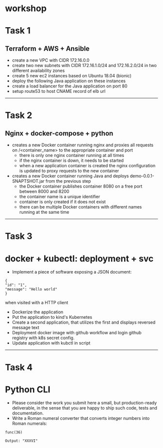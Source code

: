 # workshop
# Task 1
## Terraform + AWS + Ansible
* create a new VPC with CIDR 172.16.0.0
* create two new subnets with CIDR 172.16.1.0/24 and 172.16.2.0/24 in two different availability zones
* create 5 new ec2 instances based on Ubuntu 18.04 (bionic)
* deploy the following Java application on these instances
* create a load balancer for the Java application on port 80
* setup route53 to host CNAME record of elb url
---
# Task 2
## Nginx + docker-compose + python
* creates a new Docker container running nginx and proxies all requests on /<container_name> to the appropriate container and port 
	* there is only one nginx container running at all times
	* if the nginx container is down, it needs to be started
	* when a new application container is created the nginx configuration is updated to proxy requests to the new container
* creates a new Docker container running Java and deploys demo-0.0.1-SNAPTSHOT.jar from the previous step 
	* the Docker container publishes container 8080 on a free port between 8000 and 8200
	* the container name is a unique identifier
	* container is only created if it does not exist
	* there can be multiple Docker containers with different names running at the same time

---
# Task 3
# docker + kubectl: deployment + svc
* Implement a piece of software exposing a JSON document:
```
{
"id": "1",
"message": "Hello world" 
}
```
when visited with a HTTP client
* Dockerize the application
* Put the application to kind's Kubernetes
* Create a second application, that utilizes the first and displays reversed message text
* Deployment docker image with github workflow and login github registry with k8s secret config.
* Update application with kubctl in script
---
# Task 4
# Python CLI
* Please consider the work you submit here a small, but production-ready deliverable, in the sense that you are happy to ship such code, tests and documentation.
* Write a Roman numeral converter that converts integer numbers into Roman numerals:

```
func(36)

Output: "XXXVI"
```
